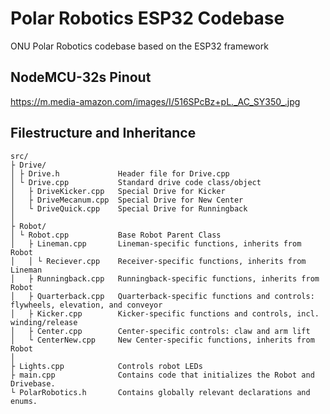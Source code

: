 # Polar Robotics ESP32 Codebase
ONU Polar Robotics codebase based on the ESP32 framework 

## NodeMCU-32s Pinout
https://m.media-amazon.com/images/I/516SPcBz+pL._AC_SY350_.jpg 

## Filestructure and Inheritance
```
src/
├ Drive/
│ ├ Drive.h             Header file for Drive.cpp
│ └ Drive.cpp           Standard drive code class/object
│   ├ DriveKicker.cpp   Special Drive for Kicker
│   ├ DriveMecanum.cpp  Special Drive for New Center
│   └ DriveQuick.cpp    Special Drive for Runningback
│
├ Robot/
│ └ Robot.cpp           Base Robot Parent Class
│   ├ Lineman.cpp       Lineman-specific functions, inherits from Robot
│   │ └ Reciever.cpp    Receiver-specific functions, inherits from Lineman
│   ├ Runningback.cpp   Runningback-specific functions, inherits from Robot
│   ├ Quarterback.cpp   Quarterback-specific functions and controls: flywheels, elevation, and conveyor
│   ├ Kicker.cpp        Kicker-specific functions and controls, incl. winding/release
│   ├ Center.cpp        Center-specific controls: claw and arm lift
│   └ CenterNew.cpp     New Center-specific functions, inherits from Robot
│ 
├ Lights.cpp            Controls robot LEDs
├ main.cpp              Contains code that initializes the Robot and Drivebase.
└ PolarRobotics.h       Contains globally relevant declarations and enums.
```
